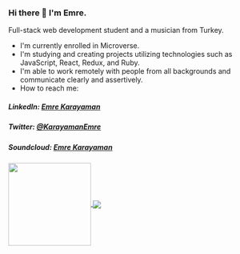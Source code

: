 ### Hi there 👋 I'm Emre.

Full-stack web development student and a musician from Turkey.

- I'm currently enrolled in Microverse.
- I'm studying and creating projects utilizing technologies such as JavaScript, React, Redux, and Ruby.
- I'm able to work remotely with people from all backgrounds and communicate clearly and assertively.
- How to reach me: 
##### LinkedIn: [Emre Karayaman](https://www.linkedin.com/in/emre-karayaman-a7b45b243/)
##### Twitter: [@KarayamanEmre](https://twitter.com/KarayamanEmre)
##### Soundcloud: [Emre Karayaman](https://soundcloud.com/emrekarayaman)

<a href="https://github.com/anuraghazra/github-readme-stats">
  <img align="center" style="height: 165px;" src="https://github-readme-stats.vercel.app/api?username=karayamanemre&show_icons=true&theme=transparent" />
</a>
<a href="https://github.com/anuraghazra/convoychat">
  <img align="center" src="https://github-readme-stats.vercel.app/api/top-langs/?username=karayamanemre&layout=compact&show_icons=true&theme=transparent" />
</a>
